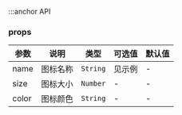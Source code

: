 :::anchor API

### props

| 参数  | 说明     | 类型     | 可选值 | 默认值 |
| ----- | -------- | -------- | ------ | ------ |
| name  | 图标名称 | `String` | 见示例 | -      |
| size  | 图标大小 | `Number` | -      | -      |
| color | 图标颜色 | `String` | -      | -      |
